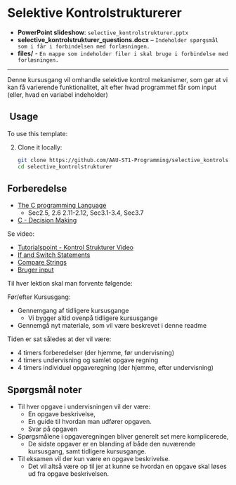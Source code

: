 # Selektive Kontrolstrukturerer

- **PowerPoint slideshow**: `selective_kontrolstrukturer.pptx`
- **selective_kontrolstrukturer_questions.docx** – `Indeholder spørgsmål som i får i forbindelsen med forlæsningen.`
- **files/** - `En mappe som indeholder filer i skal bruge i forbindelse med forlæsningen.`
---

Denne kursusgang vil omhandle selektive kontrol mekanismer, som gør at vi kan få varierende funktionalitet, alt efter hvad programmet får som input (eller, hvad en variabel indeholder)


## ​ Usage

To use this template:

2. Clone it locally:
   ```bash
   git clone https://github.com/AAU-ST1-Programming/selective_kontrolstrukturer.git
   cd selective_kontrolstrukturer

## Forberedelse
- [The C programming Language](https://github.com/AAU-ST1-Programming/introduktion/blob/main/files/The%20C%20Programming%20Language.pdf) 
   -  Sec2.5, 2.6 2.11-2.12, Sec3.1-3.4, Sec3.7 
- [C - Decision Making](https://www.tutorialspoint.com/cprogramming/c_decision_making.htm)

Se video:
- [Tutorialspoint - Kontrol Strukturer Video](https://www.tutorialspoint.com/cprogramming/c_decision_making.htm)
- [If and Switch Statements](https://panopto.aau.dk/Panopto/Pages/Viewer.aspx?id=6db8c237-69d3-42ec-bdb2-b33600947f6d)
- [Compare Strings](https://panopto.aau.dk/Panopto/Pages/Viewer.aspx?id=264691e5-2555-4ba3-b7b7-b336009775b1)
- [Bruger input](https://panopto.aau.dk/Panopto/Pages/Viewer.aspx?id=8b65b3a0-5fcc-432f-bbdf-b33600a4b4a6)


Til hver lektion skal man forvente følgende:

Før/efter Kursusgang:
- Gennemgang af tidligere kursusgange
  - Vi bygger altid ovenpå tidligere kursusgange
- Gennemgå nyt materiale, som vil være beskrevet i denne readme

Tiden er sat således at der vil være:

- 4 timers forberedelser (der hjemme, før undervisning)
- 4 timers undervisning og samlet opgave regning
- 4 timers individuel opgaveregning (der hjemme, efter undervisning)

## Spørgsmål noter

- Til hver opgave i undervisningen vil der være:
  - En opgave beskrivelse,
  - En guide til hvordan man udfører opgaven.
  - Svar på opgaven
- Spørgsmålene i opgaveregningen bliver generelt set mere komplicerede, 
  - De sidste opgaver er en blanding af både den nuværende kursusgang, samt tidligere kursusgange.
- Til eksamen vil der kun være en opgave beskrivelse.
  - Det vil altså være op til jer at kunne se hvordan en opgave skal løses ud fra opgave beskrivelsen.
